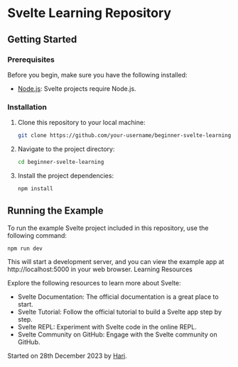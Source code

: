 # Svelte Learning Repository

## Getting Started

### Prerequisites

Before you begin, make sure you have the following installed:

- [Node.js](https://nodejs.org/): Svelte projects require Node.js.

### Installation

1. Clone this repository to your local machine:

    ```bash
    git clone https://github.com/your-username/beginner-svelte-learning.git
    ```

2. Navigate to the project directory:

    ```bash
    cd beginner-svelte-learning
    ```

3. Install the project dependencies:

    ```bash
    npm install
    ```

## Running the Example

To run the example Svelte project included in this repository, use the following command:

```bash
npm run dev
```

This will start a development server, and you can view the example app at http://localhost:5000 in your web browser.
Learning Resources

Explore the following resources to learn more about Svelte:
- Svelte Documentation: The official documentation is a great place to start.
- Svelte Tutorial: Follow the official tutorial to build a Svelte app step by step.
- Svelte REPL: Experiment with Svelte code in the online REPL.
- Svelte Community on GitHub: Engage with the Svelte community on GitHub.

Started on 28th December 2023 by [Hari](https://github.com/itcodehery).
